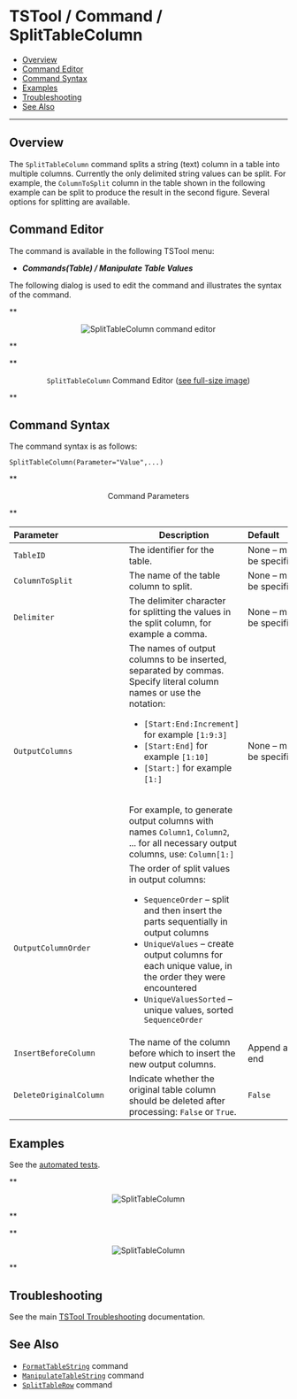 # TSTool / Command / SplitTableColumn #

*   [Overview](#overview)
*   [Command Editor](#command-editor)
*   [Command Syntax](#command-syntax)
*   [Examples](#examples)
*   [Troubleshooting](#troubleshooting)
*   [See Also](#see-also)

-------------------------

## Overview ##

The `SplitTableColumn` command splits a string (text) column in a table into multiple columns.
Currently the only delimited string values can be split.
For example, the `ColumnToSplit` column in the table shown in the following example
can be split to produce the result in the second figure.  Several options for splitting are available.

## Command Editor ##

The command is available in the following TSTool menu:

*   ***Commands(Table) / Manipulate Table Values***

The following dialog is used to edit the command and illustrates the syntax of the command.

**<p style="text-align: center;">
![SplitTableColumn command editor](SplitTableColumn.png)
</p>**

**<p style="text-align: center;">
`SplitTableColumn` Command Editor (<a href="../SplitTableColumn.png">see full-size image</a>)
</p>**

## Command Syntax ##

The command syntax is as follows:

```text
SplitTableColumn(Parameter="Value",...)
```
**<p style="text-align: center;">
Command Parameters
</p>**

| **Parameter**&nbsp;&nbsp;&nbsp;&nbsp;&nbsp;&nbsp;&nbsp;&nbsp;&nbsp;&nbsp;&nbsp;&nbsp;&nbsp;&nbsp;&nbsp;&nbsp;&nbsp;&nbsp;&nbsp;&nbsp;&nbsp;&nbsp;&nbsp;&nbsp;&nbsp;&nbsp; | **Description** | **Default**&nbsp;&nbsp;&nbsp;&nbsp;&nbsp;&nbsp;&nbsp;&nbsp;&nbsp;&nbsp; |
| --------------|-----------------|----------------- |
|`TableID`|The identifier for the table.|None – must be specified.|
|`ColumnToSplit`|The name of the table column to split.|None – must be specified.|
|`Delimiter`|The delimiter character for splitting the values in the split column, for example a comma.|None – must be specified.|
|`OutputColumns`|The names of output columns to be inserted, separated by commas.  Specify literal column names or use the notation:<br><ul><li>`[Start:End:Increment]` for example `[1:9:3]`</li><li>`[Start:End]` for example `[1:10]`</li><li>`[Start:]` for example `[1:]`</li></ul><br>For example, to generate output columns with names `Column1`, `Column2`, ... for all necessary output columns, use: `Column[1:]`|None – must be specified.|
|`OutputColumnOrder`|The order of split values in output columns:<br><ul><li>`SequenceOrder` – split and then insert the parts sequentially in output columns</li><li>`UniqueValues` – create output columns for each unique value, in the order they were encountered</li><li>`UniqueValuesSorted` – unique values, sorted</li></li>`SequenceOrder`|
|`InsertBeforeColumn`|The name of the column before which to insert the new output columns.|Append at end|
|`DeleteOriginalColumn`|Indicate whether the original table column should be deleted after processing:  `False` or `True`.|`False`|

## Examples ##

See the [automated tests](https://github.com/OpenCDSS/cdss-app-tstool-test/tree/master/test/commands/SplitTableColumn).

**<p style="text-align: center;">
![SplitTableColumn](SplitTableColumn_Table1a.png)
</p>**

**<p style="text-align: center;">
![SplitTableColumn](SplitTableColumn_Table1b.png)
</p>**

## Troubleshooting ##

See the main [TSTool Troubleshooting](../../troubleshooting/troubleshooting.md) documentation.

## See Also ##

*   [`FormatTableString`](../FormatTableString/FormatTableString.md) command
*   [`ManipulateTableString`](../ManipulateTableString/ManipulateTableString.md) command
*   [`SplitTableRow`](../SplitTableRow/SplitTableRow.md) command
